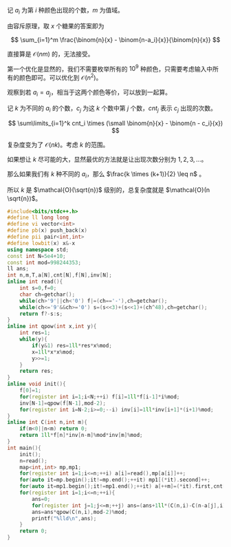 记 $a_i$ 为第 $i$ 种颜色出现的个数，$m$ 为值域。

由容斥原理，取 $x$ 个糖果的答案即为

$$
\sum_{i=1}^m \frac{\binom{n}{x} - \binom{n-a_i}{x}}{\binom{n}{x}}
$$

直接算是 $\mathcal{O} (nm)$ 的，无法接受。

第一个优化是显然的，我们不需要枚举所有的 $10^9$ 种颜色，只需要考虑输入中所有的颜色即可。可以优化到 $\mathcal{O}(n^2)$。

观察到若 $a_i=a_j$，相当于这两个颜色等价，可以放到一起算。

记 $k$ 为不同的 $a_i$ 的个数，$c_j$ 为这 $k$ 个数中第 $j$ 个数，$cnt_j$ 表示 $c_j$ 出现的次数。

$$
\sum\limits_{i=1}^k cnt_i \times (\small \binom{n}{x} - \binom{n - c_i}{x})
$$

复杂度变为了 $\mathcal{O}(nk)$。考虑 $k$ 的范围。

如果想让 $k$ 尽可能的大，显然最优的方法就是让出现次数分别为 $1,2,3,\dots$。

那么如果我们有 $k$ 种不同的 $a_i$，那么 $\frac{k \times (k+1)}{2} \leq n$ 。

所以 $k$ 是 $\mathcal{O}(\sqrt{n})$ 级别的，总复杂度就是 $\mathcal{O}(n \sqrt{n})$。

```cpp
#include<bits/stdc++.h>
#define ll long long
#define vi vector<int>
#define pb(x) push_back(x)
#define pii pair<int,int>
#define lowbit(x) x&-x
using namespace std;
const int N=5e4+10;
const int mod=998244353;
ll ans;
int n,m,T,a[N],cnt[N],f[N],inv[N];
inline int read(){
	int s=0,f=0;
	char ch=getchar();
	while(ch>'9'||ch<'0') f|=(ch=='-'),ch=getchar();
	while(ch<='9'&&ch>='0') s=(s<<3)+(s<<1)+(ch^48),ch=getchar();
	return f?-s:s;
}
inline int qpow(int x,int y){
	int res=1;
	while(y){
		if(y&1) res=1ll*res*x%mod;
		x=1ll*x*x%mod;
		y>>=1;
	}
	return res;
}
inline void init(){
	f[0]=1;
	for(register int i=1;i<N;++i) f[i]=1ll*f[i-1]*i%mod;
	inv[N-1]=qpow(f[N-1],mod-2);
	for(register int i=N-2;i>=0;--i) inv[i]=1ll*inv[i+1]*(i+1)%mod;
}
inline int C(int n,int m){
	if(m<0||n<m) return 0;
	return 1ll*f[n]*inv[n-m]%mod*inv[m]%mod;
}
int main(){
	init();
	n=read();
	map<int,int> mp,mp1;
	for(register int i=1;i<=n;++i) a[i]=read(),mp[a[i]]++;
	for(auto it=mp.begin();it!=mp.end();++it) mp1[(*it).second]++;
	for(auto it=mp1.begin();it!=mp1.end();++it) a[++m]=(*it).first,cnt[m]=(*it).second;
	for(register int i=1;i<=n;++i){
		ans=0;
		for(register int j=1;j<=m;++j) ans=(ans+1ll*(C(n,i)-C(n-a[j],i)+mod)%mod*cnt[j]%mod)%mod;
		ans=ans*qpow(C(n,i),mod-2)%mod;
		printf("%lld\n",ans);
	}
	return 0;
}
```